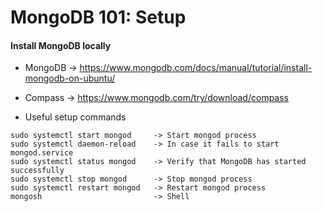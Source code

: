 # MongoDB 101: Setup

#### Install MongoDB locally

- MongoDB -> https://www.mongodb.com/docs/manual/tutorial/install-mongodb-on-ubuntu/

- Compass -> https://www.mongodb.com/try/download/compass

- Useful setup commands

```
sudo systemctl start mongod     -> Start mongod process
sudo systemctl daemon-reload    -> In case it fails to start mongod.service
sudo systemctl status mongod    -> Verify that MongoDB has started successfully
sudo systemctl stop mongod      -> Stop mongod process
sudo systemctl restart mongod   -> Restart mongod process
mongosh                         -> Shell
```